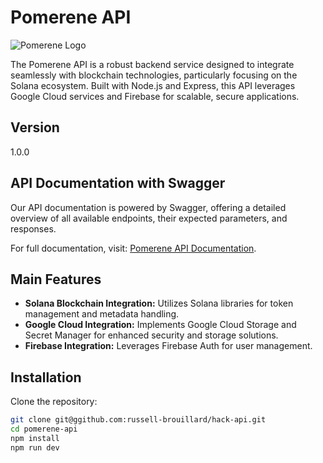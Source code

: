 # Pomerene API

![Pomerene Logo](https://www.pomerene.net/white-logo.png)

The Pomerene API is a robust backend service designed to integrate seamlessly with blockchain technologies, particularly focusing on the Solana ecosystem. Built with Node.js and Express, this API leverages Google Cloud services and Firebase for scalable, secure applications.

## Version

1.0.0

## API Documentation with Swagger

Our API documentation is powered by Swagger, offering a detailed overview of all available endpoints, their expected parameters, and responses.

For full documentation, visit: [Pomerene API Documentation](https://www.pomerene.net/api/v1/api-docs/).


## Main Features

- **Solana Blockchain Integration:** Utilizes Solana libraries for token management and metadata handling.
- **Google Cloud Integration:** Implements Google Cloud Storage and Secret Manager for enhanced security and storage solutions.
- **Firebase Integration:** Leverages Firebase Auth for user management.


## Installation

Clone the repository:

```bash
git clone git@ggithub.com:russell-brouillard/hack-api.git
cd pomerene-api
npm install
npm run dev
